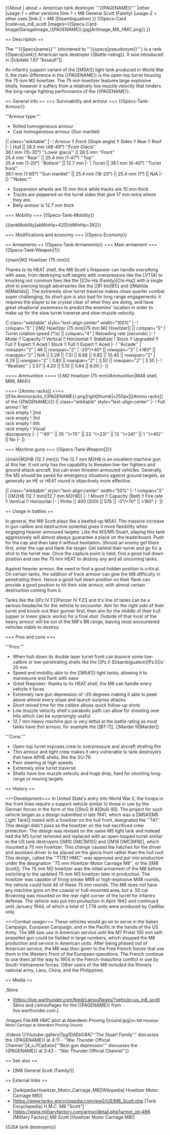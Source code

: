 {{About
| about = American tank destroyer '''{{PAGENAME}}'''
|other
|usage-1 = other versions
|link-1 = M8 General Scott (Family)
|usage-2 = other uses
|link-2 = M8 (Disambiguation)
}}
{{Specs-Card
|code=us_m8_scott
|images={{Specs-Card-Image|GarageImage_{{PAGENAME}}.jpg|ArtImage_M8_HMC.png}}
}}

== Description ==
<!-- ''In the description, the first part should be about the history of the creation and combat usage of the vehicle, as well as its key features. In the second part, tell the reader about the ground vehicle in the game. Insert a screenshot of the vehicle, so that if the novice player does not remember the vehicle by name, he will immediately understand what kind of vehicle the article is talking about.'' -->
The '''{{Specs|name}}''' (shortened to '''{{specs|pseudonym}}''') is a rank {{Specs|rank}} American tank destroyer {{Battle-rating}}. It was introduced in [[Update 1.67 "Assault"]].

An infantry support variant of the [[M5A1]] light tank produced in World War II, the main difference in the {{PAGENAME}} is the open-top turret housing the 75 mm M2 howitzer. The 75 mm howitzer features large explosive shells, however it suffers from a relatively low muzzle velocity that hinders the long-range fighting performance of the {{PAGENAME}}.

== General info ==
=== Survivability and armour ===
{{Specs-Tank-Armour}}
<!-- ''Describe armour protection. Note the most well protected and key weak areas. Appreciate the layout of modules as well as the number and location of crew members. Is the level of armour protection sufficient, is the placement of modules helpful for survival in combat? If necessary use a visual template to indicate the most secure and weak zones of the armour.'' -->

'''Armour type:'''

* Rolled homogeneous armour
* Cast homogeneous armour (Gun mantlet)

{| class="wikitable"
|-
! Armour !! Front (Slope angle) !! Sides !! Rear !! Roof
|-
| Hull || 28.5 mm (48-49°) ''Front Glacis'' <br> 38.1 mm (15-30°) ''Lower glacis'' || 28.5 mm ''Front'' <br> 25.4 mm ''Rear'' || 25.4 mm (1-47°) ''Top'' <br> 25.4 mm (1-20°) ''Bottom'' || 12.7 mm
|-
| Turret || 38.1 mm (6-40°) ''Turret front'' <br> 38.1 mm (1-65°) ''Gun mantlet'' || 25.4 mm (18-20°) || 25.4 mm (1°) || N/A
|-
|}
'''Notes:'''

* Suspension wheels are 15 mm thick while tracks are 10 mm thick.
* Tracks are peppered on the turret sides that give 17 mm extra where they are.
* Belly armour is 12.7 mm thick

=== Mobility ===
{{Specs-Tank-Mobility}}
<!-- ''Write about the mobility of the ground vehicle. Estimate the specific power and manoeuvrability, as well as the maximum speed forwards and backwards.'' -->

{{tankMobility|abMinHp=420|rbMinHp=262}}

=== Modifications and economy ===
{{Specs-Economy}}

== Armaments ==
{{Specs-Tank-Armaments}}
=== Main armament ===
{{Specs-Tank-Weapon|1}}
<!-- ''Give the reader information about the characteristics of the main gun. Assess its effectiveness in a battle based on the reloading speed, ballistics and the power of shells. Do not forget about the flexibility of the fire, that is how quickly the cannon can be aimed at the target, open fire on it and aim at another enemy. Add a link to the main article on the gun: <code><nowiki>{{main|Name of the weapon}}</nowiki></code>. Describe in general terms the ammunition available for the main gun. Give advice on how to use them and how to fill the ammunition storage.'' -->
{{main|M2 Howitzer (75 mm)}}

Thanks to its HEAT shell, the M8 Scott's firepower can handle everything with ease, from destroying soft targets with overpressure like the LVT(A) to knocking out common foes like the [[Chi-Ha (Family)|Chi-Ha]] with a single shot to piercing tough adversaries like the [[B1 bis|B1]] and [[Matilda III|Matilda]]. The extremely slow turret traverse makes close quarter combat super challenging. Its short gun is also bad for long range engagements: it requires the player to be crystal clear of what they are doing, and have great situational awareness to predict the enemies' location in order to make up for the slow turret traverse and slow muzzle velocity.

{| class="wikitable" style="text-align:center" width="100%"
|-
! colspan="5" | [[M2 Howitzer (75 mm)|75 mm M2 Howitzer]] || colspan="5" | Turret rotation speed (°/s) || colspan="4" | Reloading rate (seconds)
|-
! Mode !! Capacity !! Vertical !! Horizontal !! Stabilizer
! Stock !! Upgraded !! Full !! Expert !! Aced
! Stock !! Full !! Expert !! Aced
|-
! ''Arcade''
| rowspan="2" | 46 || rowspan="2" | -20°/+40° || rowspan="2" | ±180° || rowspan="2" | N/A || 5.28 || 7.31 || 8.88 || 9.82 || 10.45 || rowspan="2" | 4.29 || rowspan="2" | 3.80 || rowspan="2" | 3.50 || rowspan="2" | 3.30
|-
! ''Realistic''
| 3.57 || 4.20 || 5.10 || 5.64 || 6.00
|-
|}

==== Ammunition ====
{{:M2 Howitzer (75 mm)/Ammunition|M48 shell, M66, M64}}

==== [[Ammo racks]] ====
[[File:Ammoracks_{{PAGENAME}}.png|right|thumb|x250px|[[Ammo racks]] of the {{PAGENAME}}]]
{| class="wikitable" style="text-align:center"
|-
! Full<br>ammo
! 1st<br>rack empty
! 2nd<br>rack empty
! 3rd<br>rack empty
! 4th<br>rack empty
! Visual<br>discrepancy
|-
| '''46''' || 35&nbsp;''(+11)'' || 23&nbsp;''(+23)'' || 12&nbsp;''(+34)'' || 1&nbsp;''(+45)'' || No
|-
|}

=== Machine guns ===
{{Specs-Tank-Weapon|2}}
<!-- ''Offensive and anti-aircraft machine guns not only allow you to fight some aircraft but also are effective against lightly armoured vehicles. Evaluate machine guns and give recommendations on its use.'' -->
{{main|M2HB (12.7 mm)}}
The 12.7 mm M2HB is an excellent machine gun at this tier. It not only has the capability to threaten low-tier fighters and ground attack aircraft, but can even threaten armoured vehicles. Generally, the M2 should be saved for emergency situations against ground targets, as generally an HE or HEAT round is objectively more effective.

{| class="wikitable" style="text-align:center" width="50%"
|-
! colspan="5" | [[M2HB (12.7 mm)|12.7 mm M2HB]]
|-
! Mount !! Capacity (Belt) !! Fire rate !! Vertical !! Horizontal
|-
| Pintle || 400 (200) || 576 || -5°/+70° || ±180°
|-
|}

== Usage in battles ==
<!-- ''Describe the tactics of playing in the vehicle, the features of using vehicles in the team and advice on tactics. Refrain from creating a "guide" - do not impose a single point of view but instead give the reader food for thought. Describe the most dangerous enemies and give recommendations on fighting them. If necessary, note the specifics of the game in different modes (AB, RB, SB).'' -->
In general, the M8 Scott plays like a beefed-up M5A1. The massive increase in gun calibre and destructive potential gives it more flexibility when engaging heavier armoured targets. Like the M3/M5 Stuart, playing this tank aggressively will almost always guarantee a place on the leaderboard. Push for the cap and then take it without hesitation. Should an enemy get there first, enter the cap and flank the target. Get behind their turret and go for a shot to the turret rear. Once the capture point is held, find a good hull down position and use the 75 mm HEAT to destroy any and all oncoming tanks.

Against heavier armour, the need to find a good hidden position is critical. On certain tanks, the addition of track armour can give the M8 difficulty in penetrating them. Hence a good hull down position on their flank can provide a good position to hit their side armour, with almost certain destruction coming from it.

Tanks like the [[Pz.IV F2|Panzer IV F2]] and it's line of tanks can be a serious headache for the vehicle to encounter. Aim for the right side of their turret and knock-out their gunner first, then aim for the middle of their hull (upper or lower glacis works) for a final shot. Outside of that most of the heavy armour will be out of the M8's BR range, leaving most encountered vehicles viable to destroy.

=== Pros and cons ===
<!-- ''Summarise and briefly evaluate the vehicle in terms of its characteristics and combat effectiveness. Mark its pros and cons in a bulleted list. Try not to use more than 6 points for each of the characteristics. Avoid using categorical definitions such as "bad", "good" and the like - use substitutions with softer forms such as "inadequate" and "effective".'' -->
'''Pros:'''

* When hull-down its double layer turret front can bounce some low-calibre or low-penetrating shells like the [[Pz.II (Disambiguation)|Pz.II]]s' 20 mm
* Speed and mobility akin to the [[M5A1]] light tanks, allowing it to manoeuvre and flank with ease
* Great firepower: thanks to its HEAT shell, the M8 can handle every vehicle it faces
* Extremely rare gun depression of -20 degrees making it able to peek above almost every slope and launch surprise attacks
* Short reload time for the calibre allows quick follow-up shots
* Low muzzle velocity shell's parabolic path can allow for shooting over hills which can be surprisingly useful
* 12.7 mm heavy machine gun is very lethal at the battle rating as most tanks have thin armour, for example the [[BT-7]], [[Marder III|Marder]]

'''Cons:'''

* Open-top turret exposes crew to overpressure and aircraft strafing fire
* Thin armour and tight crew makes it very vulnerable to tank destroyers that have APHE shells, like the SU-76
* Poor steering at high speeds
* Extremely slow turret traverse
* Shells have low muzzle velocity and huge drop, hard for shooting long-range or moving targets

== History ==
<!-- ''Describe the history of the creation and combat usage of the vehicle in more detail than in the introduction. If the historical reference turns out to be too long, take it to a separate article, taking a link to the article about the vehicle and adding a block "/History" (example: <nowiki>https://wiki.warthunder.com/(Vehicle-name)/History</nowiki>) and add a link to it here using the <code>main</code> template. Be sure to reference text and sources by using <code><nowiki><ref></ref></nowiki></code>, as well as adding them at the end of the article with <code><nowiki><references /></nowiki></code>. This section may also include the vehicle's dev blog entry (if applicable) and the in-game encyclopedia description (under <code><nowiki>=== In-game description ===</nowiki></code>, also if applicable).'' -->
===Development===
In United State's entry into World War II, the troops in the front lines require a support vehicle similar to those in use by the German forces in the form of the [[StuG III A|StuG III]]. The project for such vehicle began as a design submitted in late 1941, which was a [[M5A1|M5 Light Tank]] mated with a howitzer on the hull front, designated the ''T41''. This design didn't pass as the howitzer on the hull sacrificed crew protection. The design was revised on the same M5 light tank and instead had the M5 turret removed and replaced with an open-topped turret similar to the US tank destroyers [[M10 GMC|M10]] and [[M18 GMC|M18]], which mounted a 75 mm howitzer. This change caused the hatches for the driver and assistant driver to be placed on the glacis front rather than the hull roof. This design, called the ''T17E1 HMC'' was approved and put into production under the designation ''75 mm Howitzer Motor Carriage M8'', or the [[M8 Scott]]. The 75 mm M2 howitzer was the initial armament of the M8 before switching to the updated 75 mm M3 howitzer later in production. The howitzer was capable of firing smoke M89 or high-explosive M48 rounds, the vehicle could hold 46 of these 75 mm rounds. The M8 does not have any machine guns on the coaxial or hull-mounted area, but a .50 cal Browning was mounted on the rear right corner of the turret for infantry defense. The vehicle was put into production in April 1942 and continued until January 1944, of which a total of 1,778 units were produced by Cadillac only.

===Combat usage===
These vehicles would go on to serve in the Italian Campaign, European Campaign, and in the Pacific in the hands of the US Army. The M8 saw use in American service until the M7 Priest 105 mm self-propelled gun could be fielded in large numbers, which stopped the M8 production and service in American units. After being phased out of American service, the M8 was then given to the Free French forces that use them in the Western Front of the European operations. The French continue to use them all the way to 1954 in the French-Indochina conflict in use by South-Vietnamese forces. Other users of the M8 included the Khmers national army, Laos, China, and the Philippines.

== Media ==
<!-- ''Excellent additions to the article would be video guides, screenshots from the game, and photos.'' -->

;Skins

* [https://live.warthunder.com/feed/camouflages/?vehicle=us_m8_scott Skins and camouflages for the {{PAGENAME}} from live.warthunder.com.]

;Images
<gallery mode="packed-hover" heights="200">
File:M8 HMC pilot at Aberdeen Proving Ground.jpg|<small>An M8 Howitzer Motor Carriage at Aberdeen Proving Ground</small>
</gallery>

;Videos
{{Youtube-gallery|1yg1DAEbG8A|'''The Stuart Family''' discusses the {{PAGENAME}} at 4:11 - ''War Thunder Official Channel''|4_cJ1CpEatw|'''Best gun depression''' discusses the {{PAGENAME}} at 3:43 - ''War Thunder Official Channel''}}

== See also ==
<!-- ''Links to the articles on the War Thunder Wiki that you think will be useful for the reader, for example:''
* ''reference to the series of the vehicles;''
* ''links to approximate analogues of other nations and research trees.'' -->

* [[M8 General Scott (Family)]]

== External links ==
<!-- ''Paste links to sources and external resources, such as:''
* ''topic on the official game forum;''
* ''other literature.'' -->
* [[wikipedia:Howitzer_Motor_Carriage_M8|[Wikipedia] Howitzer Motor Carriage M8]]
* [https://www.tanks-encyclopedia.com/ww2/US/M8_Scott.php <nowiki>[Tank Encyclopedia]</nowiki> H.M.C. M8 "Scott"]
* [https://www.militaryfactory.com/armor/detail.php?armor_id=496 <nowiki>[Military Factory]</nowiki> M8 Scott (Howitzer Motor Carriage M8)]

{{USA tank destroyers}}